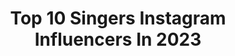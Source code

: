 ---
title: Top 10 Singers Instagram Influencers In 2023
description: >-
  Find top singers Instagram influencers in 2023. Most popular hashtags: #radiojavan #singer #coronavirus.
platform: Instagram
hits: 13410
text_top: Analyze the best Instagram profiles on inBeat.
text_bottom: inBeat aggregates 13410 Instagram influencers like this for you to connect with.
profiles:
  - username: "matinmt"
    fullname: >-
      Matin Mt
    bio: >-
      Singer
    location: "Iran"
    followers: 7734
    engagement: 2078
    commentsToLikes: 0.055124
    id: ck9whdon4xdrt0j78kefe4rbp
    verified: false
    hashtags: "#tattoo, #musica, #iranian, #gemini"
  - username: "fovvs"
    fullname: >-
      AF
    bio: >-
      + singer
    location: "United States"
    followers: 177203
    engagement: 505
    commentsToLikes: 0.029259
    id: ck0vzls999q9r0i19hedijqqv
    verified: true
    hashtags: ""
  - username: "sabrinasalernofficial"
    fullname: >-
      SABRINA SALERNO OFFICIAL
    bio: >-
      Singer
    location: "Italy"
    followers: 781719
    engagement: 453
    commentsToLikes: 0.021257
    id: ck6tqeug1r1nw0j713t025nq0
    verified: true
    hashtags: ""
  - username: "robertmeyerofficial"
    fullname: >-
      Robert Meyer
    bio: >-
      Singer
    location: "Germany"
    followers: 2930
    engagement: 1358
    commentsToLikes: 0.072246
    id: ck8sxn9ubhyul0j78vr06y1kd
    verified: false
    hashtags: "#phantomderoper, #hamburg, #urlaub, #phantomoftheopera"
  - username: "hlaroushdy"
    fullname: >-
      Hla Roushdy | هلا رشدي
    bio: >-
      singer
    location: ""
    followers: 287425
    engagement: 315
    commentsToLikes: 0.013688
    id: ck135p9922jvj0i19lwa90gjs
    verified: true
    hashtags: ""
  - username: "rhysmusic"
    fullname: >-
      Rhys 🤙🏼
    bio: >-
      sinGer
    location: "United States"
    followers: 6991
    engagement: 529
    commentsToLikes: 0.059304
    id: ck5bv9brcj7xs0i11q0nhbg3n
    verified: true
    hashtags: "#itshits, #spotify, #dancinggirl, #cute"
  - username: "aliardavan1"
    fullname: >-
      Ali Ardavan / علی اردوان
    bio: >-
      Singer
    location: "United States"
    followers: 284287
    engagement: 1276
    commentsToLikes: 0.062254
    id: ck5q8w9bj89db0i11hf4b94eb
    verified: false
    hashtags: "#exame, #aliardavan, #persianrap, #octave"
  - username: "madhuradharatalluri"
    fullname: >-
      Madhura Dhara Talluri
    bio: >-
      Singer
    location: "United States"
    followers: 11216
    engagement: 1882
    commentsToLikes: 0.010794
    id: ck9wghhwytfmn0j78gh05ta2z
    verified: false
    hashtags: "#candid, #blackandwhite, #arrlive, #singer"
  - username: "parahat.purje"
    fullname: >-
      PARAHAT PURJE
    bio: >-
      Singer
    location: "Russia"
    followers: 42297
    engagement: 253
    commentsToLikes: 0.014442
    id: ck5hr1k86u3p20i11o3em3s3f
    verified: false
    hashtags: "#konsert, #asgabad, #parahatpurje, #mahripirkuliyeva"
  - username: "realaminnima2"
    fullname: >-
      امین نیما - Aminnima
    bio: >-
      singer
    location: "Iran"
    followers: 76949
    engagement: 77
    commentsToLikes: 0.121091
    id: ck6trs72s0s740j71r401332w
    verified: false
    hashtags: "#aminnima, #musicians, #likee, #text"
---